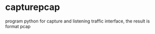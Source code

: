 # capturepcap
program python for capture and listening traffic interface, the result is format pcap
